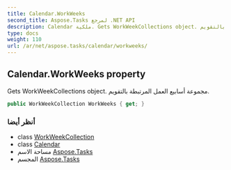 ```yaml
---
title: Calendar.WorkWeeks
second_title: Aspose.Tasks لمرجع .NET API
description: Calendar ملكية. Gets WorkWeekCollections object. مجموعة أسابيع العمل المرتبطة بالتقويم.
type: docs
weight: 110
url: /ar/net/aspose.tasks/calendar/workweeks/
---
```

## Calendar.WorkWeeks property

Gets WorkWeekCollections object. مجموعة أسابيع العمل المرتبطة بالتقويم.

```csharp
public WorkWeekCollection WorkWeeks { get; }
```

### أنظر أيضا

* class [WorkWeekCollection](../../workweekcollection/)
* class [Calendar](../)
* مساحة الاسم [Aspose.Tasks](../../calendar/)
* المجسم [Aspose.Tasks](../../../)


